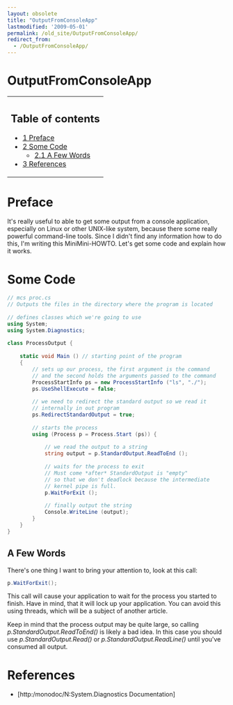 ```yaml
---
layout: obsolete
title: "OutputFromConsoleApp"
lastmodified: '2009-05-01'
permalink: /old_site/OutputFromConsoleApp/
redirect_from:
  - /OutputFromConsoleApp/
---
```


OutputFromConsoleApp
====================

<table>
<col width="100%" />
<tbody>
<tr class="odd">
<td align="left"><h2>Table of contents</h2>
<ul>
<li><a href="#preface">1 Preface</a></li>
<li><a href="#some-code">2 Some Code</a>
<ul>
<li><a href="#a-few-words">2.1 A Few Words</a></li>
</ul></li>
<li><a href="#references">3 References</a></li>
</ul></td>
</tr>
</tbody>
</table>

Preface
=======

It's really useful to able to get some output from a console application, especially on Linux or other UNIX-like system, because there some really powerful command-line tools. Since I didn't find any information how to do this, I'm writing this MiniMini-HOWTO. Let's get some code and explain how it works.

Some Code
=========

``` csharp
// mcs proc.cs
// Outputs the files in the directory where the program is located
 
// defines classes which we're going to use
using System;
using System.Diagnostics;
 
class ProcessOutput {
 
    static void Main () // starting point of the program
    {
        // sets up our process, the first argument is the command 
        // and the second holds the arguments passed to the command
        ProcessStartInfo ps = new ProcessStartInfo ("ls", "./");
        ps.UseShellExecute = false;
 
        // we need to redirect the standard output so we read it
        // internally in out program
        ps.RedirectStandardOutput = true;
 
        // starts the process
        using (Process p = Process.Start (ps)) {
 
            // we read the output to a string
            string output = p.StandardOutput.ReadToEnd ();
 
            // waits for the process to exit
            // Must come *after* StandardOutput is "empty"
            // so that we don't deadlock because the intermediate
            // kernel pipe is full.
            p.WaitForExit ();
 
            // finally output the string
            Console.WriteLine (output);
        }
    }
}
```

A Few Words
-----------

There's one thing I want to bring your attention to, look at this call:

``` csharp
p.WaitForExit();
```

This call will cause your application to wait for the process you started to finish. Have in mind, that it will lock up your application. You can avoid this using threads, which will be a subject of another article.

Keep in mind that the process output may be quite large, so calling *p.StandardOutput.ReadToEnd()* is likely a bad idea. In this case you should use *p.StandardOutput.Read()* or *p.StandardOutput.ReadLine()* until you've consumed all output.

References
==========

-   [http:/monodoc/N:System.Diagnostics Documentation]


